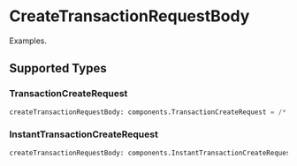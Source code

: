 # CreateTransactionRequestBody

Examples.


## Supported Types

### TransactionCreateRequest

```python
createTransactionRequestBody: components.TransactionCreateRequest = /* values here */
```

### InstantTransactionCreateRequest

```python
createTransactionRequestBody: components.InstantTransactionCreateRequest = /* values here */
```

